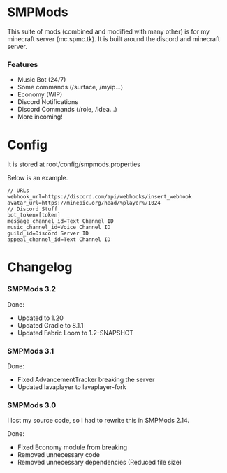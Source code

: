 # SMPMods
This suite of mods (combined and modified with many other) is for my minecraft server (mc.spmc.tk). It is built around the discord and minecraft server.

### Features
- Music Bot (24/7)
- Some commands (/surface, /myip...)
- Economy (WIP)
- Discord Notifications
- Discord Commands (/role, /idea...)
- More incoming!

# Config
It is stored at root/config/smpmods.properties

Below is an example.
```text
// URLs
webhook_url=https://discord.com/api/webhooks/insert_webhook
avatar_url=https://minepic.org/head/%player%/1024
// Discord Stuff
bot_token=[token]
message_channel_id=Text Channel ID
music_channel_id=Voice Channel ID
guild_id=Discord Server ID
appeal_channel_id=Text Channel ID
```

# Changelog

### SMPMods 3.2
Done:
- Updated to 1.20
- Updated Gradle to 8.1.1
- Updated Fabric Loom to 1.2-SNAPSHOT

### SMPMods 3.1
Done:
- Fixed AdvancementTracker breaking the server
- Updated lavaplayer to lavaplayer-fork

### SMPMods 3.0
I lost my source code, so I had to rewrite this in SMPMods 2.14.

Done:
- Fixed Economy module from breaking
- Removed unnecessary code
- Removed unnecessary dependencies (Reduced file size)